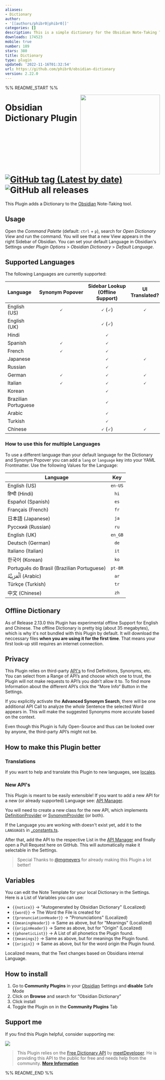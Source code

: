 ```yaml
---
aliases:
- Dictionary
author:
- '[[authors/phibr0|phibr0]]'
categories: []
description: This is a simple dictionary for the Obsidian Note-Taking Tool.
downloads: 174523
mobile: true
number: 189
stars: 380
title: Dictionary
type: plugin
updated: '2022-11-16T01:32:54'
url: https://github.com/phibr0/obsidian-dictionary
version: 2.22.0
---
```


%% README_START %%

<img align="right" style="width: 27vw" src="https://media.discordapp.net/attachments/796853434397360128/847198380878069771/Screen_Shot_2021-05-26_at_12.43.43_PM.png?width=736&height=676">

# Obsidian Dictionary Plugin [![GitHub tag (Latest by date)](https://img.shields.io/github/v/tag/phibr0/obsidian-dictionary)](https://github.com/phibr0/obsidian-dictionary/releases) ![GitHub all releases](https://img.shields.io/github/downloads/phibr0/obsidian-dictionary/total)

This Plugin adds a Dictionary to the [Obsidian](https://obsidian.md) Note-Taking tool.

## Usage

Open the *Command Palette* (default: `ctrl` + `p`), search for *Open Dictionary View* and run the command. You will see that a new View appears in the right Sidebar of Obsidian. You can set your default Language in Obsidian's Settings under *Plugin Options* > *Obsidian Dictionary* > *Default Language*.

## Supported Languages

The following Languages are currently supported:

| Language             | Synonym Popover | Sidebar Lookup (Offline Support) | UI Translated? |
|:-------------------- |:---------------:|:--------------:|:-----------:|
| English (US)         |        🗸        |       🗸  (🗸)       |🗸|
| English (UK)         |                 |       🗸 (🗸)       ||
| Hindi                |                 |       🗸        ||
| Spanish              |        🗸        |       🗸        ||
| French               |        🗸        |       🗸        ||
| Japanese             |                 |       🗸        |🗸|
| Russian              |                 |       🗸        ||
| German               |        🗸        |       🗸        |🗸|
| Italian              |        🗸        |       🗸        |🗸|
| Korean               |                 |       🗸        ||
| Brazilian Portuguese |                 |       🗸        ||
| Arabic               |                 |       🗸        ||
| Turkish              |                 |       🗸        | |
| Chinese | | 🗸 (🗸) | 🗸 |

### How to use this for multiple Languages

To use a different language than your default language for the Dictionary and Synonym Popover you can add a `lang` or `language` key into your YAML Frontmatter. Use the following Values for the Language:

| Language | Key |
|---|:---:|
English (US)|`en-US`
हिन्दी (Hindi)|`hi`
Español (Spanish)|`es`
Français (French)|`fr`
日本語 (Japanese)|`ja`
Русский (Russian)|`ru`
English (UK)|`en_GB`
Deutsch (German)|`de`
Italiano (Italian)|`it`
한국어 (Korean)|`ko`
Português do Brasil (Brazilian Portuguese)|`pt-BR`
اَلْعَرَبِيَّةُ‎ (Arabic)|`ar`
Türkçe (Turkish)|`tr`
中文 (Chinese)|`zh`

## Offline Dictionary

As of Release 2.13.0 this Plugin has experimental offline Support for English and Chinese. The offline Dictionary is pretty big (about 35 megabytes), which is why it's not bundled with this Plugin by default. It will download the neccessary files **when you are using it for the first time**. That means your first look-up still requires an internet connection.

## Privacy

This Plugin relies on third-party [API's](https://en.wikipedia.org/wiki/API) to find Definitions, Synonyms, etc. You can select from a Range of API’s and choose which one to trust, the Plugin will not make requests to API’s you didn’t allow it to. To find more Information about the different API’s click the “More Info“ Button in the Settings.

If you explicitly activate the **Advanced Synonym Search**, there will be one additional API Call to analyze the *whole* Sentence the selected Word appears in. This will make the suggested Synonyms more accurate based on the context.

Even though this Plugin is fully Open-Source and thus can be looked over by anyone, the third-party API’s might not be.

## How to make this Plugin better

### Translations

If you want to help and translate this Plugin to new languages, see [locales](https://github.com/phibr0/obsidian-dictionary/tree/master/src/l10n/locale).

### New API's

This Plugin is meant to be easily extensible! If you want to add a new API for a new (or already supported) Language see: [API Manager](src/apiManager.ts).

You will need to create a new class for the new API, which implements [DefinitionProvider](src/api/types.ts) or [SynonymProvider](src/api/types.ts) (or both).

If the Language you are working with doesn't exist yet, add it to the `LANGUAGES` in [_constants.ts](src/_constants.ts).

After that, add the API to the respective List in the [API Manager](src/apiManager.ts) and finally open a Pull Request here on GitHub.
This will automatically make it selectable in the Settings.

> Special Thanks to [@mgmeyers](https://github.com/mgmeyers) for already making this Plugin a lot better!

## Variables

You can edit the Note Template for your local Dictionary in the Settings. Here is a List of Variables you can use:

- `{{notice}}` → "Autogenerated by Obsidian Dictionary" (Localized)
- `{{word}}` → The Word the File is created for
- `{{pronunciationHeader}}` → "Pronunciations" (Localized)
- `{{meaningHeader}}` → Same as above, but for "Meanings" (Localized)
- `{{originHeader}}` → Same as above, but for "Origin" (Localized)
- `{{phoneticList}}` → A List of all phonetics the Plugin found.
- `{{meanings}}` → Same as above, but for meanings the Plugin found.
- `{{origin}}` → Same as above, but for the word origin the Plugin found.

Localized means, that the Text changes based on Obsidians internal Language.

## How to install

1. Go to **Community Plugins** in your [Obsidian](https://www.obsidian.md) Settings and **disable** Safe Mode
2. Click on **Browse** and search for “Obsidian Dictionary”
3. Click install
4. Toggle the Plugin on in the **Community Plugins** Tab

## Support me

If you find this Plugin helpful, consider supporting me:

<a href="https://www.buymeacoffee.com/phibr0"><img src="https://img.buymeacoffee.com/button-api/?text=Buy me a coffee&emoji=&slug=phibr0&button_colour=5F7FFF&font_colour=ffffff&font_family=Inter&outline_colour=000000&coffee_colour=FFDD00"></a>

> This Plugin relies on the [Free Dictionary API](https://dictionaryapi.dev/) by [meetDeveloper](https://github.com/meetDeveloper). He is providing this API to the public for free and needs help from the community. [**More Information**](https://github.com/meetDeveloper/freeDictionaryAPI#important-note)


%% README_END %%